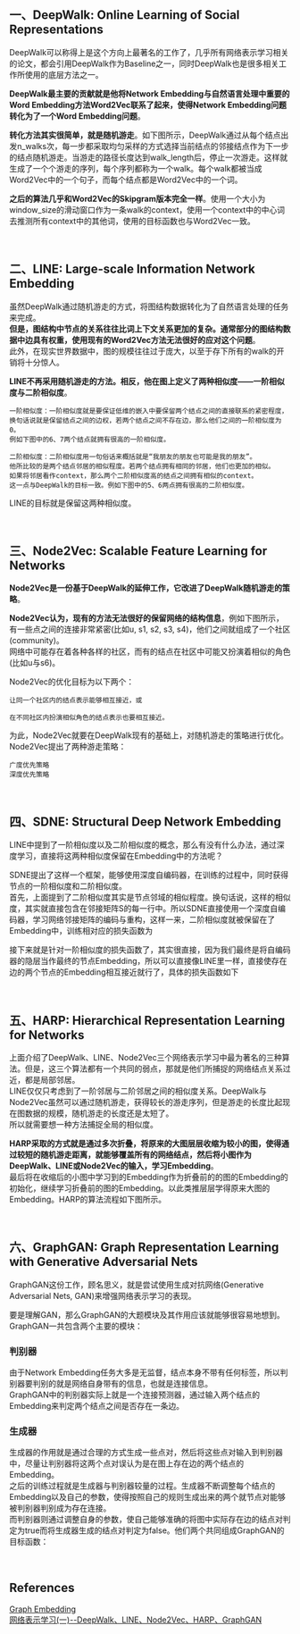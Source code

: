 ## 一、DeepWalk: Online Learning of Social Representations
DeepWalk可以称得上是这个方向上最著名的工作了，几乎所有网络表示学习相关的论文，都会引用DeepWalk作为Baseline之一，同时DeepWalk也是很多相关工作所使用的底层方法之一。  

**DeepWalk最主要的贡献就是他将Network Embedding与自然语言处理中重要的Word Embedding方法Word2Vec联系了起来，使得Network Embedding问题转化为了一个Word Embedding问题**。

**转化方法其实很简单，就是随机游走**。如下图所示，DeepWalk通过从每个结点出发n_walks次，每一步都采取均匀采样的方式选择当前结点的邻接结点作为下一步的结点随机游走。当游走的路径长度达到walk_length后，停止一次游走。这样就生成了一个个游走的序列，每个序列都称为一个walk。每个walk都被当成Word2Vec中的一个句子，而每个结点都是Word2Vec中的一个词。

**之后的算法几乎和Word2Vec的Skipgram版本完全一样**。使用一个大小为window_size的滑动窗口作为一条walk的context，使用一个context中的中心词去推测所有context中的其他词，使用的目标函数也与Word2Vec一致。

&nbsp;
## 二、LINE: Large-scale Information Network Embedding
虽然DeepWalk通过随机游走的方式，将图结构数据转化为了自然语言处理的任务来完成。   
**但是，图结构中节点的关系往往比词上下文关系更加的复杂。通常部分的图结构数据中边具有权重，使用现有的Word2Vec方法无法很好的应对这个问题**。   
此外，在现实世界数据中，图的规模往往过于庞大，以至于存下所有的walk的开销将十分惊人。

**LINE不再采用随机游走的方法。相反，他在图上定义了两种相似度——一阶相似度与二阶相似度**。
```
一阶相似度：一阶相似度就是要保证低维的嵌入中要保留两个结点之间的直接联系的紧密程度，
换句话说就是保留结点之间的边权，若两个结点之间不存在边，那么他们之间的一阶相似度为0。
例如下图中的6、7两个结点就拥有很高的一阶相似度。

二阶相似度：二阶相似度用一句俗话来概括就是“我朋友的朋友也可能是我的朋友”。
他所比较的是两个结点邻居的相似程度。若两个结点拥有相同的邻居，他们也更加的相似。
如果将邻居看作context，那么两个二阶相似度高的结点之间拥有相似的context。
这一点与DeepWalk的目标一致。例如下图中的5、6两点拥有很高的二阶相似度。
```
LINE的目标就是保留这两种相似度。

&nbsp;
## 三、Node2Vec: Scalable Feature Learning for Networks
**Node2Vec是一份基于DeepWalk的延伸工作，它改进了DeepWalk随机游走的策略**。

**Node2Vec认为，现有的方法无法很好的保留网络的结构信息**，例如下图所示，有一些点之间的连接非常紧密(比如u, s1, s2, s3, s4)，他们之间就组成了一个社区(community)。   
网络中可能存在着各种各样的社区，而有的结点在社区中可能又扮演着相似的角色(比如u与s6)。

Node2Vec的优化目标为以下两个：
```
让同一个社区内的结点表示能够相互接近，或

在不同社区内扮演相似角色的结点表示也要相互接近。
```

为此，Node2Vec就要在DeepWalk现有的基础上，对随机游走的策略进行优化。Node2Vec提出了两种游走策略：
```
广度优先策略
深度优先策略
```

&nbsp;
## 四、SDNE: Structural Deep Network Embedding
LINE中提到了一阶相似度以及二阶相似度的概念，那么有没有什么办法，通过深度学习，直接将这两种相似度保留在Embedding中的方法呢？

SDNE提出了这样一个框架，能够使用深度自编码器，在训练的过程中，同时获得节点的一阶相似度和二阶相似度。   
首先，上面提到了二阶相似度其实是节点邻域的相似程度。换句话说，这样的相似度，其实就直接包含在邻接矩阵S的每一行中。所以SDNE直接使用一个深度自编码器，学习网络邻接矩阵的编码与重构，这样一来，二阶相似度就被保留在了Embedding中，训练相对应的损失函数为

接下来就是针对一阶相似度的损失函数了，其实很直接，因为我们最终是将自编码器的隐层当作最终的节点Embedding，所以可以直接像LINE里一样，直接使存在边的两个节点的Embedding相互接近就行了，具体的损失函数如下

&nbsp;
## 五、HARP: Hierarchical Representation Learning for Networks
上面介绍了DeepWalk、LINE、Node2Vec三个网络表示学习中最为著名的三种算法。但是，这三个算法都有一个共同的弱点，那就是他们所捕捉的网络结点关系过近，都是局部邻居。  
LINE仅仅只考虑到了一阶邻居与二阶邻居之间的相似度关系。DeepWalk与Node2Vec虽然可以通过随机游走，获得较长的游走序列，但是游走的长度比起现在图数据的规模，随机游走的长度还是太短了。  
所以就需要想一种方法捕捉全局的相似度。

**HARP采取的方式就是通过多次折叠，将原来的大图层层收缩为较小的图，使得通过较短的随机游走距离，就能够覆盖所有的网络结点，然后将小图作为DeepWalk、LINE或Node2Vec的输入，学习Embedding**。   
最后将在收缩后的小图中学习到的Embedding作为折叠前的的图的Embedding的初始化，继续学习折叠前的图的Embedding。以此类推层层学得原来大图的Embedding。HARP的算法流程如下图所示。

&nbsp;
## 六、GraphGAN: Graph Representation Learning with Generative Adversarial Nets
GraphGAN这份工作，顾名思义，就是尝试使用生成对抗网络(Generative Adversarial Nets, GAN)来增强网络表示学习的表现。

要是理解GAN，那么GraphGAN的大题模块及其作用应该就能够很容易地想到。GraphGAN一共包含两个主要的模块：

### 判别器
由于Network Embedding任务大多是无监督，结点本身不带有任何标签，所以判别器要判别的就是网络自身带有的信息，也就是连接信息。  
GraphGAN中的判别器实际上就是一个连接预测器，通过输入两个结点的Embedding来判定两个结点之间是否存在一条边。

### 生成器
生成器的作用就是通过合理的方式生成一些点对，然后将这些点对输入到判别器中，尽量让判别器将这两个点对误认为是在图上存在边的两个结点的Embedding。  
之后的训练过程就是生成器与判别器较量的过程。生成器不断调整每个结点的Embedding以及自己的参数，使得按照自己的规则生成出来的两个就节点对能够被判别器判别成为存在连接。   
而判别器则通过调整自身的参数，使自己能够准确的将图中实际存在边的结点对判定为true而将生成器生成的结点对判定为false。他们两个共同组成GraphGAN的目标函数：

&nbsp;
## References
[Graph Embedding](https://www.bookstack.cn/read/huaxiaozhuan-ai/2541a32ee733af23.md)   
[网络表示学习(一)--DeepWalk、LINE、Node2Vec、HARP、GraphGAN](https://zhuanlan.zhihu.com/p/64991884)
